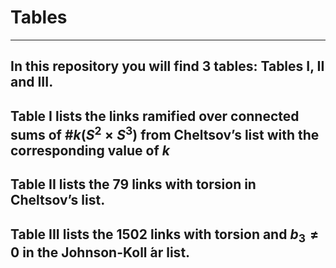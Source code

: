 # Tables
---
In this repository you will find 3 tables:  Tables I, II and III.
---
Table I lists the links ramified over connected sums of #$k(S^2 \times S^3)$ from Cheltsov’s list with the corresponding value of $k$
---
Table II lists the 79 links with torsion in Cheltsov’s list.
---
Table III lists the 1502 links with torsion and $b_3 \not= 0$ in the Johnson-Koll ́ar list.
---
